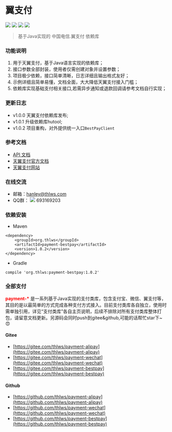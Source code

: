 翼支付
============
[![](https://img.shields.io/badge/release-v1.0.1-green.svg)](https://github.com/thlws/payment-bestpay)   [![](https://img.shields.io/badge/license-Apache--2-yellowgreen.svg)](https://www.apache.org/licenses/LICENSE-2.0.html)  [![](https://img.shields.io/badge/maven%20central-v1.0.1-orange.svg)](https://search.maven.org/artifact/org.thlws/payment-bestpay/1.0.1/jar) 
[![](https://img.shields.io/badge/jdk-1.7%2B-red.svg)](https://www.oracle.com/technetwork/java/javase/downloads/index.html)
> 基于Java实现的 中国电信.翼支付  依赖库

### 功能说明
1. 用于天翼支付，基于Java语言实现的依赖库；
2. 接口参数全部封装，使用者仅需创建对象并设置参数；
3. 项目极少依赖，接口简单清晰，日志详细且输出格式友好；
4. 示例详细且简单易懂，文档全面，大大降低天翼支付接入门槛；
5. 依赖库实现基础支付相关接口,若需异步通知或退款回调请参考文档自行实现；

### 更新日志
- v1.0.0 天翼支付依赖库发布;
- v1.0.1 升级依赖库hutool;
- v1.0.2 项目重构，对外提供统一入口`BestPayClient`

### 参考文档
- [API 文档](https://apidoc.gitee.com/thlws/payment-bestpay)
- [天翼支付官方文档](https://gitee.com/thlws/payment-bestpay/raw/master/docs/%E7%94%B5%E4%BF%A1%E7%BF%BC%E6%94%AF%E4%BB%98.pdf)
- [天翼支付网站](https://www.bestpay.com.cn)


### 在线交流
- 邮箱：hanley@thlws.com 
- QQ群：  [![](https://img.shields.io/badge/chat-on%20qq-red.svg)](//shang.qq.com/wpa/qunwpa?idkey=521df1fba7ef96db15c898e48feb26b6a82f6c2a60612154181b301febb30494) 693169203



### 依赖安装
- Maven
```
<dependency>
    <groupId>org.thlws</groupId>
    <artifactId>payment-bestpay</artifactId>
    <version>1.0.2</version>
</dependency>
```
- Gradle
```
compile 'org.thlws:payment-bestpay:1.0.2'
```


### 全部支付
<b style="color:red">payment-*</b> 是一系列基于Java实现的支付类库，包含支付宝、微信、翼支付等，其目的是以最简单的方式完成各种支付方式接入。目前支付类库各自独立，使用时需单独引用，详见“支付类库”各自主页说明，后续不排除对所有支付类库整体打包，请留意文档更新。另源码会同时push到gitee&github,可能的话帮忙star下~😍

#### Gitee
- [https://gitee.com/thlws/payment-alipay](https://gitee.com/thlws/payment-alipay)
- [https://gitee.com/thlws/payment-wechat](https://gitee.com/thlws/payment-wechat)
- [https://gitee.com/thlws/payment-bestpay](https://gitee.com/thlws/payment-bestpay)   
#### Github
- [https://github.com/thlws/payment-alipay](https://github.com/thlws/payment-alipay)
- [https://github.com/thlws/payment-wechat](https://github.com/thlws/payment-wechat)
- [https://github.com/thlws/payment-bestpay](https://github.com/thlws/payment-bestpay)   

